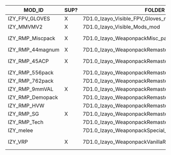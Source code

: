 | MOD_ID         | SUP? | FOLDER                                    | DESCRIPTION             |
|-----------------|-----|-------------------------------------------|-------------------------|
| IZY_FPV_GLOVES    | X | 7D1.0_Izayo_Visible_FPV_Gloves_mod        | makes gloves visible in first-person view |
| IZY_MMVMV2        | X | 7D1.0_Izayo_Visible_Mods_mod              | buffs,kick,Notready_ICON,IZYadvancegunrepairkit |
| IZY_RMP_Miscpack  | X | 7D1.0_Izayo_WeaponpackMisc_pack           | Muskets, "Light" crossbow bolts, IZYgunT4BowVanhelsingAutomaticCrossbowVH |
| IZY_RMP_44magnum  | X | 7D1.0_Izayo_WeaponpackRemastered_44mag    | Magnums |
| IZY_RMP_45ACP     | X | 7D1.0_Izayo_WeaponpackRemastered_45ACP    | 45 ammo, handguns, smgs, rifles.  handgun/smg use 9mm tags/perks |
| IZY_RMP_556pack   |   | 7D1.0_Izayo_WeaponpackRemastered_556pack  | |
| IZY_RMP_762pack   |   | 7D1.0_Izayo_WeaponpackRemastered_762pack  | |
| IZY_RMP_9mmVAL    | X | 7D1.0_Izayo_WeaponpackRemastered_9mmVAL   | Handguns,SMGs |
| IZY_RMP_Demopack  |   | 7D1.0_Izayo_WeaponpackRemastered_DemolitionPack   | |
| IZY_RMP_HVW       |   | 7D1.0_Izayo_WeaponpackRemastered_Heavy_WeaponPack | |
| IZY_RMP_SG        | X | 7D1.0_Izayo_WeaponpackRemastered_SHOTGUNpackVAL   | Shotguns |
| IZY_RMP_Tech      |   | 7D1.0_Izayo_WeaponpackRemastered_Technicalpack    | |
| IZY_melee         |   | 7D1.0_Izayo_WeaponpackSpecial_Melee       | |
| IZY_VRP           | X | 7D1.0_Izayo_WeaponpackVanillaReplacer     | replaces T1-T3 shotguns, ARs, rifles, handgun/smgs |